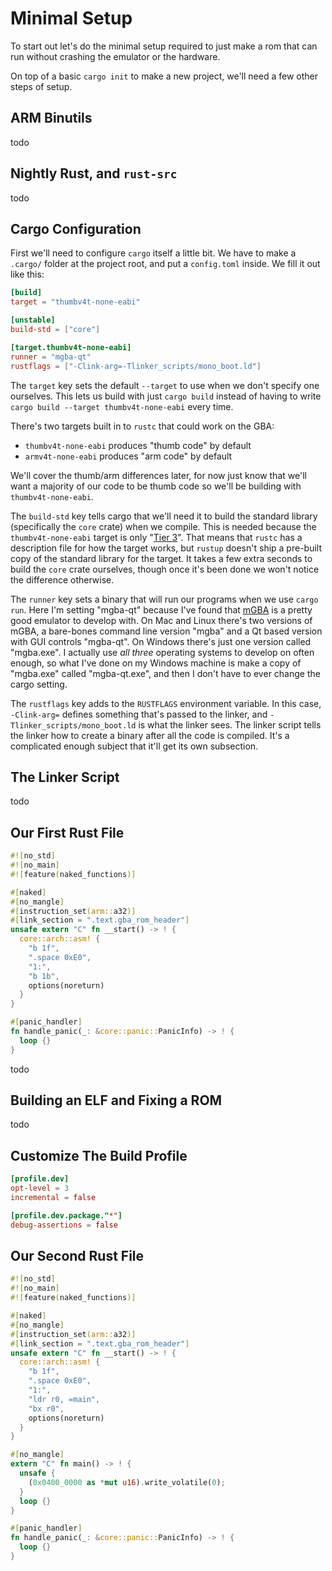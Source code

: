 # Minimal Setup

To start out let's do the minimal setup required to just make a rom that can run without crashing the emulator or the hardware.

On top of a basic `cargo init` to make a new project, we'll need a few other steps of setup.

## ARM Binutils

todo

## Nightly Rust, and `rust-src`

todo

## Cargo Configuration

First we'll need to configure `cargo` itself a little bit.
We have to make a `.cargo/` folder at the project root, and put a `config.toml` inside.
We fill it out like this:

```toml
[build]
target = "thumbv4t-none-eabi"

[unstable]
build-std = ["core"]

[target.thumbv4t-none-eabi]
runner = "mgba-qt"
rustflags = ["-Clink-arg=-Tlinker_scripts/mono_boot.ld"]
```

The `target` key sets the default `--target` to use when we don't specify one ourselves.
This lets us build with just `cargo build` instead of having to write `cargo build --target thumbv4t-none-eabi` every time.

There's two targets built in to `rustc` that could work on the GBA:

* `thumbv4t-none-eabi` produces "thumb code" by default
* `armv4t-none-eabi` produces "arm code" by default

We'll cover the thumb/arm differences later,
for now just know that we'll want a majority of our code to be thumb code so we'll be building with `thumbv4t-none-eabi`.

The `build-std` key tells cargo that we'll need it to build the standard library (specifically the `core` crate) when we compile.
This is needed because the `thumbv4t-none-eabi` target is only "[Tier 3](https://doc.rust-lang.org/rustc/target-tier-policy.html)".
That means that `rustc` has a description file for how the target works, but `rustup` doesn't ship a pre-built copy of the standard library for the target.
It takes a few extra seconds to build the `core` crate ourselves, though once it's been done we won't notice the difference otherwise.

The `runner` key sets a binary that will run our programs when we use `cargo run`.
Here I'm setting "mgba-qt" because I've found that [mGBA](https://mgba.io/) is a pretty good emulator to develop with.
On Mac and Linux there's two versions of mGBA, a bare-bones command line version "mgba" and a Qt based version with GUI controls "mgba-qt".
On Windows there's just one version called "mgba.exe".
I actually use *all three* operating systems to develop on often enough, so what I've done on my Windows machine is make a copy of "mgba.exe" called "mgba-qt.exe",
and then I don't have to ever change the cargo setting.

The `rustflags` key adds to the `RUSTFLAGS` environment variable.
In this case, `-Clink-arg=` defines something that's passed to the linker, and `-Tlinker_scripts/mono_boot.ld` is what the linker sees.
The linker script tells the linker how to create a binary after all the code is compiled.
It's a complicated enough subject that it'll get its own subsection.

## The Linker Script

todo

## Our First Rust File

```rust
#![no_std]
#![no_main]
#![feature(naked_functions)]

#[naked]
#[no_mangle]
#[instruction_set(arm::a32)]
#[link_section = ".text.gba_rom_header"]
unsafe extern "C" fn __start() -> ! {
  core::arch::asm! {
    "b 1f",
    ".space 0xE0",
    "1:",
    "b 1b",
    options(noreturn)
  }
}

#[panic_handler]
fn handle_panic(_: &core::panic::PanicInfo) -> ! {
  loop {}
}
```

todo

## Building an ELF and Fixing a ROM

todo

## Customize The Build Profile

```toml
[profile.dev]
opt-level = 3
incremental = false

[profile.dev.package."*"]
debug-assertions = false
```

## Our Second Rust File

```rust
#![no_std]
#![no_main]
#![feature(naked_functions)]

#[naked]
#[no_mangle]
#[instruction_set(arm::a32)]
#[link_section = ".text.gba_rom_header"]
unsafe extern "C" fn __start() -> ! {
  core::arch::asm! {
    "b 1f",
    ".space 0xE0",
    "1:",
    "ldr r0, =main",
    "bx r0",
    options(noreturn)
  }
}

#[no_mangle]
extern "C" fn main() -> ! {
  unsafe {
    (0x0400_0000 as *mut u16).write_volatile(0);
  }
  loop {}
}

#[panic_handler]
fn handle_panic(_: &core::panic::PanicInfo) -> ! {
  loop {}
}
```
